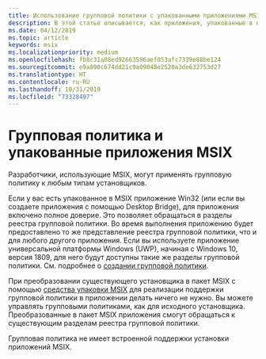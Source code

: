 ```yaml
---
title: Использование групповой политики с упакованными приложениями MSIX
description: В этой статье описывается, как приложения, упакованные в пакеты MSIX, могут использовать групповую политику, как и любые другие типы установщиков.
ms.date: 04/12/2019
ms.topic: article
keywords: msix
ms.localizationpriority: medium
ms.openlocfilehash: fb8c31a08ed92663596aef053afc7339e88be124
ms.sourcegitcommit: e9a890c674dd21c9a09048e2520a3de632753d27
ms.translationtype: HT
ms.contentlocale: ru-RU
ms.lasthandoff: 10/31/2019
ms.locfileid: "73328497"
---
```

# <a name="group-policy-and-msix-packaged-apps"></a>Групповая политика и упакованные приложения MSIX

Разработчики, использующие MSIX, могут применять групповую политику к любым типам установщиков.

Если у вас есть упакованное в MSIX приложение Win32 (или если вы создаете приложения с помощью Desktop Bridge), для приложения включено полное доверие. Это позволяет обращаться в разделы реестра групповой политики. Во время выполнения приложению будет предоставлено то же представление реестра групповой политики, что и для любого другого приложения. Если вы используете приложение универсальной платформы Windows (UWP), начиная с Windows 10, версия 1809, для него будут доступны такие же разделы групповой политики. См. подробнее о [создании групповой политики](https://docs.microsoft.com/openspecs/windows_protocols/ms-gpreg/834da877-264f-4589-9b80-b6b012c8edc3).

При преобразовании существующего установщика в пакет MSIX с помощью [средства упаковки MSIX](mpt-overview.md) для реализации поддержки групповой политики в приложении делать ничего не нужно. Вы можете управлять групповыми политиками, как для исходного установщика. Преобразованные в пакет MSIX приложения смогут обращаться к существующим разделам реестра групповой политики. 

Групповая политика не имеет встроенной поддержки установки приложений MSIX. 
